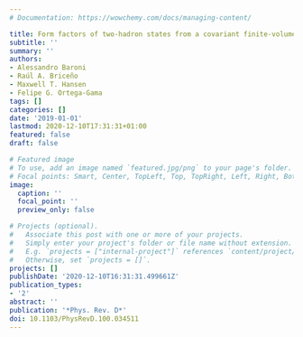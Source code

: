 ```yaml
---
# Documentation: https://wowchemy.com/docs/managing-content/

title: Form factors of two-hadron states from a covariant finite-volume formalism
subtitle: ''
summary: ''
authors:
- Alessandro Baroni
- Raúl A. Briceño
- Maxwell T. Hansen
- Felipe G. Ortega-Gama
tags: []
categories: []
date: '2019-01-01'
lastmod: 2020-12-10T17:31:31+01:00
featured: false
draft: false

# Featured image
# To use, add an image named `featured.jpg/png` to your page's folder.
# Focal points: Smart, Center, TopLeft, Top, TopRight, Left, Right, BottomLeft, Bottom, BottomRight.
image:
  caption: ''
  focal_point: ''
  preview_only: false

# Projects (optional).
#   Associate this post with one or more of your projects.
#   Simply enter your project's folder or file name without extension.
#   E.g. `projects = ["internal-project"]` references `content/project/deep-learning/index.md`.
#   Otherwise, set `projects = []`.
projects: []
publishDate: '2020-12-10T16:31:31.499661Z'
publication_types:
- '2'
abstract: ''
publication: '*Phys. Rev. D*'
doi: 10.1103/PhysRevD.100.034511
---
```


